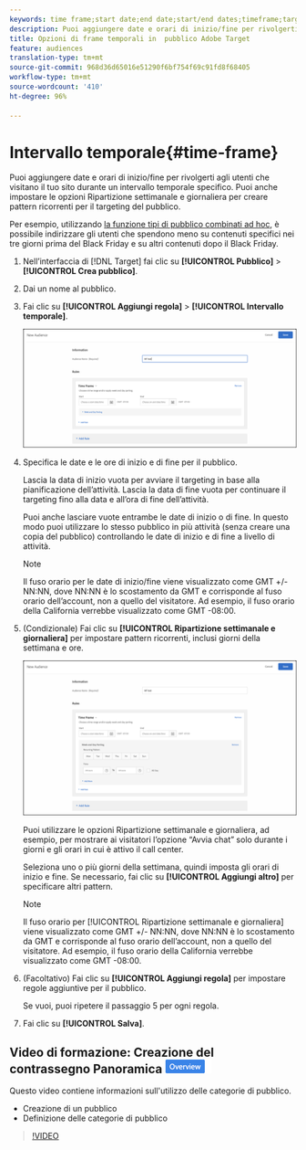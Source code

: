 ```yaml
---
keywords: time frame;start date;end date;start/end dates;timeframe;target schedule;week parting;day parting;parting
description: Puoi aggiungere date e orari di inizio/fine per rivolgerti agli utenti che visitano il tuo sito durante un intervallo temporale specifico. Puoi anche impostare le opzioni Ripartizione settimanale e giornaliera per creare pattern ricorrenti per il targeting del pubblico.
title: Opzioni di frame temporali in  pubblico Adobe Target
feature: audiences
translation-type: tm+mt
source-git-commit: 968d36d65016e51290f6bf754f69c91fd8f68405
workflow-type: tm+mt
source-wordcount: '410'
ht-degree: 96%

---
```



# Intervallo temporale{#time-frame}

Puoi aggiungere date e orari di inizio/fine per rivolgerti agli utenti che visitano il tuo sito durante un intervallo temporale specifico. Puoi anche impostare le opzioni Ripartizione settimanale e giornaliera per creare pattern ricorrenti per il targeting del pubblico.

Per esempio, utilizzando [la funzione tipi di pubblico combinati ad hoc](/help/c-target/combining-multiple-audiences.md#concept_A7386F1EA4394BD2AB72399C225981E5), è possibile indirizzare gli utenti che spendono meno su contenuti specifici nei tre giorni prima del Black Friday e su altri contenuti dopo il Black Friday.

1. Nell’interfaccia di [!DNL Target] fai clic su **[!UICONTROL Pubblico]** > **[!UICONTROL Crea pubblico]**.
1. Dai un nome al pubblico.
1. Fai clic su **[!UICONTROL Aggiungi regola]** > **[!UICONTROL Intervallo temporale]**.

   ![](assets/target_timeframe_dialog.png)

1. Specifica le date e le ore di inizio e di fine per il pubblico.

   Lascia la data di inizio vuota per avviare il targeting in base alla pianificazione dellʼattività. Lascia la data di fine vuota per continuare il targeting fino alla data e allʼora di fine dellʼattività.

   Puoi anche lasciare vuote entrambe le date di inizio o di fine. In questo modo puoi utilizzare lo stesso pubblico in più attività (senza creare una copia del pubblico) controllando le date di inizio e di fine a livello di attività.

   >[!NOTE]
   >
   >Il fuso orario per le date di inizio/fine viene visualizzato come GMT +/- NN:NN, dove NN:NN è lo scostamento da GMT e corrisponde al fuso orario dell’account, non a quello del visitatore. Ad esempio, il fuso orario della California verrebbe visualizzato come GMT -08:00.

1. (Condizionale) Fai clic su **[!UICONTROL Ripartizione settimanale e giornaliera]** per impostare pattern ricorrenti, inclusi giorni della settimana e ore.

   ![Ripartizione settimanale e giornaliera](assets/week_and_day_parting.png)

   Puoi utilizzare le opzioni Ripartizione settimanale e giornaliera, ad esempio, per mostrare ai visitatori lʼopzione “Avvia chat” solo durante i giorni e gli orari in cui è attivo il call center.

   Seleziona uno o più giorni della settimana, quindi imposta gli orari di inizio e fine. Se necessario, fai clic su **[!UICONTROL Aggiungi altro]** per specificare altri pattern.

   >[!NOTE]
   >
   >Il fuso orario per [!UICONTROL Ripartizione settimanale e giornaliera] viene visualizzato come GMT +/- NN:NN, dove NN:NN è lo scostamento da GMT e corrisponde al fuso orario dellʼaccount, non a quello del visitatore. Ad esempio, il fuso orario della California verrebbe visualizzato come GMT -08:00.

1. (Facoltativo) Fai clic su **[!UICONTROL Aggiungi regola]** per impostare regole aggiuntive per il pubblico.

   Se vuoi, puoi ripetere il passaggio 5 per ogni regola.

1. Fai clic su **[!UICONTROL Salva]**.

## Video di formazione: Creazione del contrassegno Panoramica ![Audience](/help/assets/overview.png)

Questo video contiene informazioni sull&#39;utilizzo delle categorie di pubblico.

* Creazione di un pubblico
* Definizione delle categorie di pubblico

>[!VIDEO](https://video.tv.adobe.com/v/17392)
